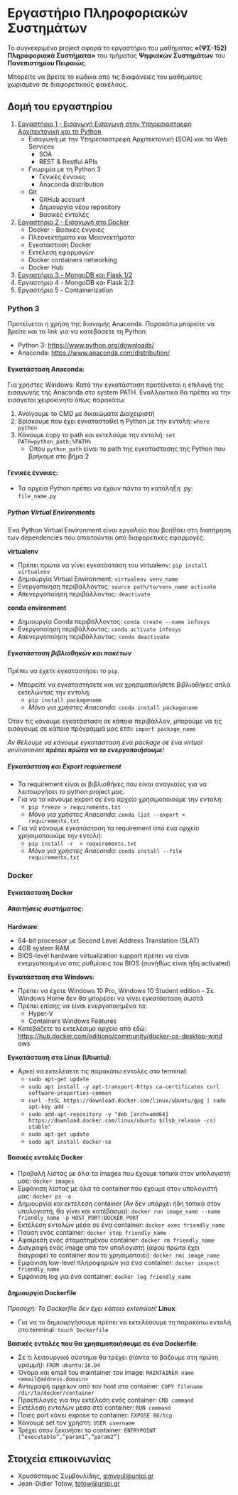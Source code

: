 # Εργαστήριο Πληροφοριακών Συστημάτων

Το συγκεκριμένο project αφορά το εργαστήριο του μαθήματος __«(ΨΣ-152) Πληροφοριακά Συστήματα»__ του τμήματος __Ψηφιακών Συστημάτων__ του __Πανεπιστημίου Πειραιώς__. 

Μπορείτε να βρείτε το κώδικα από τις διαφάνειες του μαθήματος χωρισμένο σε διαφορετικούς φακέλους. 

## Δομή του εργαστηρίου
1. [Εργαστήριο 1 - Εισαγωγή Εισαγωγή στην Υπηρεσιοστρεφή Αρχιτεκτονική και τη Python](https://github.com/csymvoul/Information-Systems-Lab/tree/master/lab1)
   * Εισαγωγή με την Υπηρεσιοστρεφή Αρχιτεκτονική (SOA) και τα Web Services
      * SOA
      * REST & Restful APIs
   * Γνωριμία με τη Python 3
      * Γενικές έννοιες
      * Anaconda distribution
   * Git
      * GitΗub account
      * Δημιουργία νέου repository
      * Βασικές εντολές
2. [Εργαστήριο 2 - Εισαγωγή στο Docker](https://github.com/csymvoul/Information-Systems-Lab/tree/master/lab2)
   * Docker - Βασικές έννοιες 
   * Πλεονεκτήματα και Μειονεκτήματα
   * Εγκατάσταση Docker
   * Εκτέλεση εφαρμογών 
   * Docker containers networking
   * Docker Hub 
3. [Εργαστήριο 3 - MongoDB και Flask 1/2](https://github.com/csymvoul/Information-Systems-Lab/tree/master/lab3)
4. Εργαστήριο 4 - MongoDB και Flask 2/2
5. Εργαστήριο 5 - Containerization

### Python 3
Προτείνεται η χρήση της διανομής Anaconda. Παρακάτω μπορείτε να βρείτε και τα link για να κατεβάσετε τη Python: 
* Python 3: https://www.python.org/downloads/
* Anaconda: https://www.anaconda.com/distribution/

#### Εγκατάσταση Anaconda: 
Για χρήστες Windows: Κατά την εγκατάσταση προτείνεται η επιλογή της εισαγωγής της Anaconda στο system PATH. Εναλλακτικά θα πρέπει να την εισάγεται χειροκίνητα όπως παρακάτω:

1. Ανοίγουμε το CMD με δικαιώματα Διαχειριστή 
2. Βρίσκουμε που έχει εγκατασταθεί η Python με την εντολή: ```where python```
3. Κάνουμε copy το path και εκτελούμε την εντολή: ```set PATH=python_path;%PATH%```
    * Όπου ```python_path``` είναι το path της εγκατάστασης της Python που βρήκαμε στο βήμα 2

#### Γενικές έννοιες: 
* Τα αρχεία Python πρέπει να έχουν πάντα τη κατάληξη .py: `file_name.py`

##### Python Virtual Environments 
Ένα Python Virtual Environment είναι εργαλείο που βοηθάει στη διατήρηση των dependencies που 
απαιτούνται από διαφορετικές εφαρμογές. 

__virtualenv__
  * Πρέπει πρώτα να γίνει εγκατάσταση του virtualenv:	``pip install virtualenv``
  * Δημιουργία Virtual Environment: `virtualenv venv_name`
  * Ενεργοποίηση περιβάλλοντος:	`source path/to/venv_name activate`
  * Απενεργοποίηση περιβάλλοντος:	`deactivate` 

__conda environment__
  * Δημιουργία Conda περιβάλλοντος: `conda create --name infosys`
  * Ενεργοποίηση περιβάλλοντος: `conda activate infosys`
  * Απενεργοποίηση περιβάλλοντος: `conda deactivate`

##### Εγκατάσταση βιβλιοθηκών και πακέτων
Πρέπει να έχετε εγκαταστήσει το ```pip```. 
* Mπορείτε να εγκαταστήσετε και να χρησιμοποιήσετε βιβλιοθήκες απλά εκτελώντας την εντολή:
  * ```pip install packagename```
  * _Μόνο για χρήστες Anaconda:_ ```conda install packagename```

Όταν τις κάνουμε εγκατάσταση σε κάποιο περιβάλλον, μπορούμε να τις εισάγουμε σε κάποιο πρόγραμμά μας έτσι: 
```import package_name```

_Αν θέλουμε να κάνουμε εγκατάσταση ένα package σε ένα virtual environment __πρέπει πρώτα να το ενεργοποιήσουμε__!_

##### Εγκατάσταση και Export requirement
* Τα requirement είναι οι βιβλιοθήκες που είναι αναγκαίες για να λειτουργήσει το python project μας.
* Για να τα κάνουμε export σε ένα αρχείο χρησιμοποιούμε την εντολή: 
  * `pip freeze > requirements.txt` 
  * _Μόνο για χρήστες Anaconda_: `conda list --export > requirements.txt`
* Για νά κάνουμε εγκατάσταση τα requirement από ένα αρχείο χρησιμοποιούμε την εντολή: 
  * `pip install -r  > requirements.txt` 
  * _Μόνο για χρήστες Anaconda_: `conda install --file requirements.txt`

### Docker 

#### Εγκατάσταση Docker 
##### Απαιτήσεις συστήματος: 
__Hardware__:
* 64-bit processor με Second Level Address Translation (SLAT)
* 4GB system RAM
* BIOS-level hardware virtualization support πρέπει να είναι ενεργοποιημένο στις ρυθμίσεις του BIOS (συνήθως είναι ήδη activated)

__Εγκατάσταση στα Windows__: 
* Πρέπει να έχετε Windows 10 Pro, Windows 10 Student edition - Σε Windows Home δεν θα μπορέσει να γίνει εγκατάσταση σωστά
* Πρέπει επίσης να είναι ενεργοποιημένα τα: 
  * Hyper-V 
  * Containers Windows Features
* Κατεβάζετε το εκτελέσιμο αρχείο από εδώ: https://hub.docker.com/editions/community/docker-ce-desktop-wind
ows

__Εγκατάσταση στα Linux (Ubuntu)__:
* Αρκεί να εκτελέσετε τις παρακάτω εντολές στο terminal: 
  * `sudo apt-get update`
  * `sudo apt install -y apt-transport-https ca-certificates curl software-properties-common`
  * `curl -fsSL https://download.docker.com/linux/ubuntu/gpg | sudo apt-key add -`
  * `sudo add-apt-repository -y "deb [arch=amd64] https://download.docker.com/linux/ubuntu $(lsb_release -cs) stable"`
  * `sudo apt-get update`
  * `sudo apt install docker-ce`

#### Βασικές εντολές Docker

* Προβολή λίστας με όλα τα images που έχουμε τοπικά στον υπολογιστή μας: `docker images`
* Εμφάνιση λίστας με όλα τα container που έχουμε στον υπολογιστή μας: `docker ps -a`
* Δημιουργία και εκτέλεση container (Αν δεν υπάρχει ήδη τοπικά στον υπολογιστή, θα γίνει και κατέβασμα): `docker run image_name --name friendly_name -p HOST_PORT:DOCKER_PORT`
* Εκτέλεση εντολών μέσα σε ένα container: `docker exec friendly_name`
* Παύση ενός container: `docker stop friendly_name`
* Αφαίρεση ενός σταματημένου container: `docker rm friendly_name` 
* Διαγραφή ενός image από τον υπολογιστή (αφού πρώτα έχει διαγραφεί το container που το χρησιμοποιεί): `docker rmi image_name`
* Εμφάνιση low-level πληροφοριών για ένα container: `docker inspect friendly_name`
* Εμφάνιση log για ένα container: `docker log friendly_name`

#### Δημιουργία Dockerfile
_Προσοχή: Το Dockerfile δεν έχει κάποιο extension!_
__Linux__: 
* Για να το δημιουργήσουμε πρέπει να εκτελέσουμε τη παρακάτω εντολή στο terminal: `touch Dockerfile`

__Βασικές εντολές που θα χρησιμοποιήσουμε σε ένα Dockerfile__:
* Σε τι λειτουργικό σύστημα θα τρέχει (πάντα το βάζουμε στη πρώτη γραμμή): `FROM ubuntu:16.04` 
* Όνομα και email του maintainer του image: `MAINTAINER name <email@address.domain>`
* Αντιγραφή αρχείων από τον host στο container: `COPY filename /dir/to/docker/container`
* Προεπιλογές για την εκτέλεση ενός container: `CMD command`
* Εκτέλεση εντολών μέσα στο container: `RUN command`
* Ποιες port κάνει expose το container: `EXPOSE 80/tcp`
* Κάνουμε set τον χρήστη: `USER username`
* Τρέχει όταν ξεκινήσει το container: `ENTRYPOINT [“executable”,”param1”,”param2”]` 

## Στοιχεία επικοινωνίας
* Χρυσόστομος Συμβουλίδης, simvoul@unipi.gr
* Jean-Didier Totow, totow@unipi.gr 
